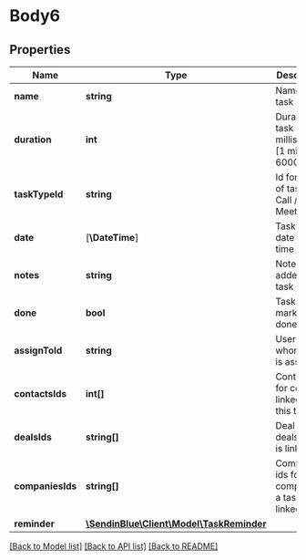 # Body6

## Properties
Name | Type | Description | Notes
------------ | ------------- | ------------- | -------------
**name** | **string** | Name of task | 
**duration** | **int** | Duration of task in milliseconds [1 minute &#x3D; 60000 ms] | [optional] 
**taskTypeId** | **string** | Id for type of task e.g Call / Email / Meeting etc. | 
**date** | [**\DateTime**] | Task due date and time | 
**notes** | **string** | Notes added to a task | [optional] 
**done** | **bool** | Task marked as done | [optional] 
**assignToId** | **string** | User id to whom task is assigned | [optional] 
**contactsIds** | **int[]** | Contact ids for contacts linked to this task | [optional] 
**dealsIds** | **string[]** | Deal ids for deals a task is linked to | [optional] 
**companiesIds** | **string[]** | Companies ids for companies a task is linked to | [optional] 
**reminder** | [**\SendinBlue\Client\Model\TaskReminder**](TaskReminder.md) |  | [optional] 

[[Back to Model list]](../../README.md#documentation-for-models) [[Back to API list]](../../README.md#documentation-for-api-endpoints) [[Back to README]](../../README.md)


